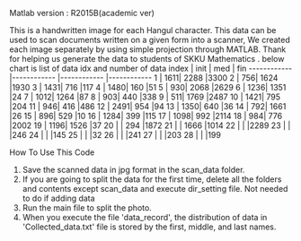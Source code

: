 Matlab version : R2015B(academic ver)

This is a handwritten image for each Hangul character.
This data can be used to scan documents written on a given form into a scanner,
We created each image separately by using simple projection through MATLAB.
Thank for helping us generate the data to students of SKKU Mathematics .
below chart is  list of data idx and number of data
   index | init     |  med    | fin
  ------------ |------------ |------------ |------------ 
     1     |    1611| 2288 |3300
     2     |     756| 1624 |1930
     3     |    1431| 716  |117
     4     |    1480| 160  |51
     5     |     930| 2068 |2629
     6     |    1236| 1351 |24
     7     |    1012| 1264 |87
     8     |     903| 440  |338
     9     |     511| 1769 |2487
    10     |    1421| 795  |204
    11     |     946| 416  |486
    12     |    2491| 954  |94
    13     |    1350| 640  |36
    14     |     792| 1661 |26
    15     |     896| 529  |10
    16     |    1284| 399  |115
    17     |    1098| 992  |2114
    18     |     984| 776  |2002
    19     |    1196| 1526 |37
    20     |        | 294  |1872
    21     |        | 1666 |1014
    22     |        |      |2289
    23     |        |      |246
    24     |        |      |145
    25     |        |      |32
    26     |        |      |241
    27     |        |      |203
    28     |        |      |199

 

How To Use This Code

1. Save the scanned data in jpg format in the scan_data folder.
2. If you are going to split the data for the first time, delete all the folders and contents except scan_data and execute dir_setting file. Not needed to do if adding data 
3. Run the main file to split the photo.
4. When you execute the file 'data_record', the distribution of data in 'Collected_data.txt' file is stored by the first, middle, and last names.


